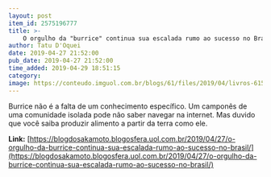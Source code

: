 ```yaml
---
layout: post
item_id: 2575196777
title: >-
    O orgulho da "burrice" continua sua escalada rumo ao sucesso no Brasil
author: Tatu D'Oquei
date: 2019-04-27 21:52:00
pub_date: 2019-04-27 21:52:00
time_added: 2019-04-29 18:51:15
category: 
image: https://conteudo.imguol.com.br/blogs/61/files/2019/04/livros-615x300.jpg
---
```


Burrice não é a falta de um conhecimento específico. Um camponês de uma comunidade isolada pode não saber navegar na internet. Mas duvido que você saiba produzir alimento a partir da terra como ele.

**Link:** [https://blogdosakamoto.blogosfera.uol.com.br/2019/04/27/o-orgulho-da-burrice-continua-sua-escalada-rumo-ao-sucesso-no-brasil/](https://blogdosakamoto.blogosfera.uol.com.br/2019/04/27/o-orgulho-da-burrice-continua-sua-escalada-rumo-ao-sucesso-no-brasil/)

